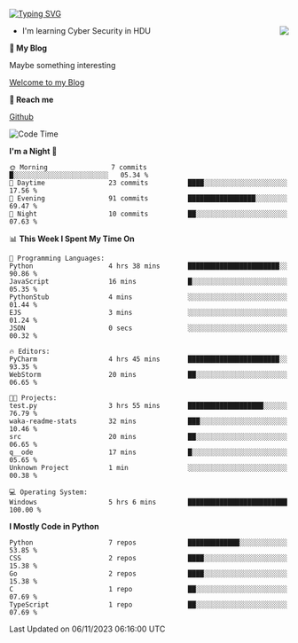 [![Typing SVG](https://readme-typing-svg.herokuapp.com?font=Fira+Code&pause=1000&random=false&width=450&height=60&lines=Hello+%F0%9F%91%8B%F0%9F%8F%BB;I'm+JBNRZ)](https://git.io/typing-svg)

<a href="#">
  <img align="right" src="https://github-readme-stats.vercel.app/api?username=JBNRZ&show_icons=true&bg_color=15,f2f7fd,E0EAFC" />
</a>

- I'm learning Cyber Security in HDU

 **🌱 My Blog**

Maybe something interesting

[Welcome to my Blog](https://jbnrz.com.cn/)

 **💬 Reach me** 

[Github](https://github.com/JBNRZ)


<!--START_SECTION:waka-->
![Code Time](http://img.shields.io/badge/Code%20Time-75%20hrs%2059%20mins-blue)

**I'm a Night 🦉** 

```text
🌞 Morning                7 commits           █░░░░░░░░░░░░░░░░░░░░░░░░   05.34 % 
🌆 Daytime                23 commits          ████░░░░░░░░░░░░░░░░░░░░░   17.56 % 
🌃 Evening                91 commits          █████████████████░░░░░░░░   69.47 % 
🌙 Night                  10 commits          ██░░░░░░░░░░░░░░░░░░░░░░░   07.63 % 
```


📊 **This Week I Spent My Time On** 

```text
💬 Programming Languages: 
Python                   4 hrs 38 mins       ███████████████████████░░   90.86 % 
JavaScript               16 mins             █░░░░░░░░░░░░░░░░░░░░░░░░   05.35 % 
PythonStub               4 mins              ░░░░░░░░░░░░░░░░░░░░░░░░░   01.44 % 
EJS                      3 mins              ░░░░░░░░░░░░░░░░░░░░░░░░░   01.24 % 
JSON                     0 secs              ░░░░░░░░░░░░░░░░░░░░░░░░░   00.32 % 

🔥 Editors: 
PyCharm                  4 hrs 45 mins       ███████████████████████░░   93.35 % 
WebStorm                 20 mins             ██░░░░░░░░░░░░░░░░░░░░░░░   06.65 % 

🐱‍💻 Projects: 
test.py                  3 hrs 55 mins       ███████████████████░░░░░░   76.79 % 
waka-readme-stats        32 mins             ███░░░░░░░░░░░░░░░░░░░░░░   10.46 % 
src                      20 mins             ██░░░░░░░░░░░░░░░░░░░░░░░   06.65 % 
q__ode                   17 mins             █░░░░░░░░░░░░░░░░░░░░░░░░   05.65 % 
Unknown Project          1 min               ░░░░░░░░░░░░░░░░░░░░░░░░░   00.38 % 

💻 Operating System: 
Windows                  5 hrs 6 mins        █████████████████████████   100.00 % 
```

**I Mostly Code in Python** 

```text
Python                   7 repos             █████████████░░░░░░░░░░░░   53.85 % 
CSS                      2 repos             ████░░░░░░░░░░░░░░░░░░░░░   15.38 % 
Go                       2 repos             ████░░░░░░░░░░░░░░░░░░░░░   15.38 % 
C                        1 repo              ██░░░░░░░░░░░░░░░░░░░░░░░   07.69 % 
TypeScript               1 repo              ██░░░░░░░░░░░░░░░░░░░░░░░   07.69 % 
```




 Last Updated on 06/11/2023 06:16:00 UTC
<!--END_SECTION:waka-->
